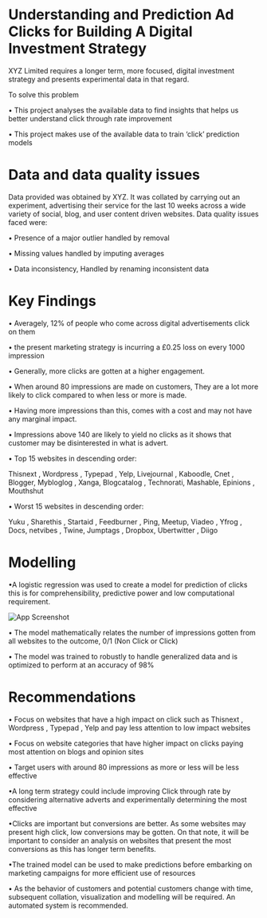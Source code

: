 # Understanding and Prediction Ad Clicks for Building A Digital Investment Strategy

XYZ Limited requires a longer term, more focused, digital investment strategy and
presents experimental data in that regard.

To solve this problem

• This project analyses the available data to find insights that helps us better understand click through rate
improvement

• This project makes use of the available data to train ‘click’ prediction models


# Data and data quality issues

Data provided was obtained by XYZ. It was collated by carrying out an experiment,
advertising their service for the last 10 weeks across a wide variety of social, blog, and
user content driven websites.
Data quality issues faced were:

• Presence of a major outlier handled by removal

• Missing values handled by imputing averages

• Data inconsistency, Handled by renaming inconsistent data


# Key Findings

• Averagely, 12% of people who come across digital advertisements click on them

• the present marketing strategy is incurring a £0.25 loss on every 1000 impression

• Generally, more clicks are gotten at a higher engagement.

• When around 80 impressions are made on customers, They are a lot more likely to click compared to when less or more is made.

• Having more impressions than this, comes with a cost and may not have any marginal impact.

• Impressions above 140 are likely to yield no clicks as it shows that customer may be disinterested in what is advert.

• Top 15 websites in descending order:

Thisnext , Wordpress , Typepad , Yelp, Livejournal , Kaboodle, Cnet , Blogger, Mybloglog , Xanga, Blogcatalog ,
Technorati, Mashable, Epinions , Mouthshut

• Worst 15 websites in descending order:

Yuku , Sharethis , Startaid , Feedburner , Ping, Meetup, Viadeo , Yfrog , Docs, netvibes , Twine, Jumptags , Dropbox,
Ubertwitter , Diigo

# Modelling

•A logistic regression was used to create a model for prediction of clicks this is for comprehensibility, predictive power and low computational requirement.

![App Screenshot](https://miro.medium.com/max/720/1*CYAn9ACXrWX3IneHSoMVOQ.gif)

• The model mathematically relates the number of impressions gotten from all websites to the outcome, 0/1 (Non Click or Click)

• The model was trained to robustly to handle generalized data and is optimized to perform at an accuracy of 98%

# Recommendations

• Focus on websites that have a high impact on click such as Thisnext , Wordpress , Typepad , Yelp and pay
less attention to low impact websites

• Focus on website categories that have higher impact on clicks paying most attention on blogs and opinion
sites

• Target users with around 80 impressions as more or less will be less effective

•A long term strategy could include improving Click through rate by considering alternative adverts and
experimentally determining the most effective

•Clicks are important but conversions are better. As some websites may present high click, low conversions
may be gotten. On that note, it will be important to consider an analysis on websites that present the
most conversions as this has longer term benefits.

•The trained model can be used to make predictions before embarking on marketing campaigns for more
efficient use of resources

• As the behavior of customers and potential customers change with time, subsequent collation,
visualization and modelling will be required. An automated system is recommended.
